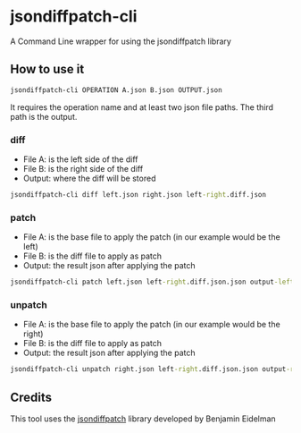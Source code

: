 # jsondiffpatch-cli
A Command Line wrapper for using the jsondiffpatch library

## How to use it

```cmd
jsondiffpatch-cli OPERATION A.json B.json OUTPUT.json
```
It requires the operation name and at least two json file paths. The third path is the output.

### diff
- File A: is the left side of the diff
- File B: is the right side of the diff
- Output: where the diff will be stored
```cmd
jsondiffpatch-cli diff left.json right.json left-right.diff.json
```

### patch
- File A: is the base file to apply the patch (in our example would be the left)
- File B: is the diff file to apply as patch
- Output: the result json after applying the patch
```cmd
jsondiffpatch-cli patch left.json left-right.diff.json.json output-left.json
```

### unpatch
- File A: is the base file to apply the patch (in our example would be the right)
- File B: is the diff file to apply as patch
- Output: the result json after applying the patch
```cmd
jsondiffpatch-cli unpatch right.json left-right.diff.json.json output-right.json
```

## Credits
This tool uses the [jsondiffpatch](https://github.com/benjamine/jsondiffpatch) library developed by Benjamin Eidelman